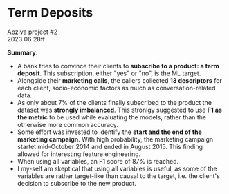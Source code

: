 # Term Deposits

Apziva project #2<br>
2023 06 28ff

__Summary:__
* A bank tries to convince their clients to __subscribe to a product: a term deposit__. This subscription, either "yes" or "no", is the ML target.
* Alongside their __marketing calls__, the callers collected __13 descriptors__ for each client, socio-economic factors as much as conversation-related data.
* As only about 7% of the clients finally subscribed to the product the dataset was __strongly imbalanced__. This stronlgy suggested to use __F1 as the metric__ to be used while evaluating the models, rather than the otherwise more common accuracy.
* Some effort was invested to identify the __start and the end of the marketing campaign__. With high probability, the marketing campaign startet mid-October 2014 and ended in August 2015. This finding allowed for interesting feature engineering.
* When using all variables, an F1 score of 87% is reached.
* I my-self am skeptical that using all variables is useful, as some of the variables are rather target-like than causal to the target, i.e. the client's decision to subscribe to the new product.